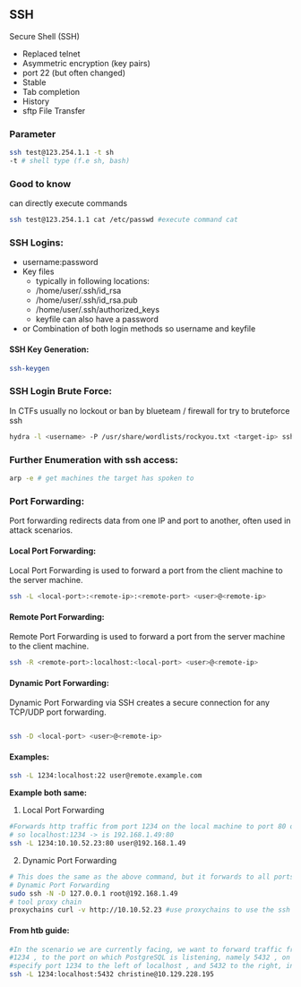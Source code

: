 ## SSH
Secure Shell (SSH)
- Replaced telnet
- Asymmetric encryption (key pairs)
- port 22 (but often changed)
- Stable
- Tab completion
- History
- sftp File Transfer

### Parameter
```sh
ssh test@123.254.1.1 -t sh
-t # shell type (f.e sh, bash)
```

### Good to know
can directly execute commands
```sh
ssh test@123.254.1.1 cat /etc/passwd #execute command cat
```

### SSH Logins:
- username:password
- Key files
  - typically in following locations:
  - /home/user/.ssh/id_rsa
  - /home/user/.ssh/id_rsa.pub
  - /home/user/.ssh/authorized_keys
  - keyfile can also have a password
- or Combination of both login methods so username and keyfile

#### SSH Key Generation:
```sh
ssh-keygen
```

### SSH Login Brute Force:
In CTFs usually no lockout or ban by blueteam / firewall for try to bruteforce ssh
```sh
hydra -l <username> -P /usr/share/wordlists/rockyou.txt <target-ip> ssh
```

### Further Enumeration with ssh access:
```sh
arp -e # get machines the target has spoken to
```

### Port Forwarding:
Port forwarding redirects data from one IP and port to another, often used in attack scenarios.

#### Local Port Forwarding:
Local Port Forwarding is used to forward a port from the client machine to the server machine.
```sh
ssh -L <local-port>:<remote-ip>:<remote-port> <user>@<remote-ip>
```
#### Remote Port Forwarding:
Remote Port Forwarding is used to forward a port from the server machine to the client machine.
```sh
ssh -R <remote-port>:localhost:<local-port> <user>@<remote-ip>
```
#### Dynamic Port Forwarding:
Dynamic Port Forwarding via SSH creates a secure connection for any TCP/UDP port forwarding.
```sh

ssh -D <local-port> <user>@<remote-ip>
```

#### Examples:

```sh
ssh -L 1234:localhost:22 user@remote.example.com
```
**Example both same:**
1. Local Port Forwarding
```sh
#Forwards http traffic from port 1234 on the local machine to port 80 on target machine
# so localhost:1234 -> is 192.168.1.49:80
ssh -L 1234:10.10.52.23:80 user@192.168.1.49
```
2. Dynamic Port Forwarding
```sh
# This does the same as the above command, but it forwards to all ports on the target machine
# Dynamic Port Forwarding
sudo ssh -N -D 127.0.0.1 root@192.168.1.49
# tool proxy chain
proxychains curl -v http://10.10.52.23 #use proxychains to use the ssh tunnel 
```


#### From htb guide:
```sh
#In the scenario we are currently facing, we want to forward traffic from any given local port, for instance
#1234 , to the port on which PostgreSQL is listening, namely 5432 , on the remote server. We therefore
#specify port 1234 to the left of localhost , and 5432 to the right, indicating the target port.
ssh -L 1234:localhost:5432 christine@10.129.228.195
```


